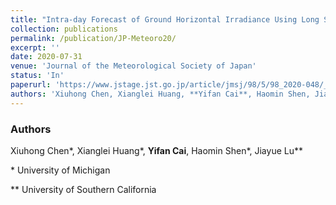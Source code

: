 ```yaml
---
title: "Intra-day Forecast of Ground Horizontal Irradiance Using Long Short-Term Memory Network (LSTM)"
collection: publications
permalink: /publication/JP-Meteoro20/
excerpt: ''
date: 2020-07-31
venue: 'Journal of the Meteorological Society of Japan'
status: 'In'
paperurl: 'https://www.jstage.jst.go.jp/article/jmsj/98/5/98_2020-048/_pdf/-char/en'
authors: 'Xiuhong Chen, Xianglei Huang, **Yifan Cai**, Haomin Shen, Jiayue Lu'
---
```


### Authors 

Xiuhong Chen\*, Xianglei Huang\*, **Yifan Cai**, Haomin Shen\*, Jiayue Lu\*\*

\* University of Michigan

\** University of Southern California

